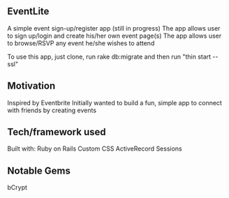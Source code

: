 ## EventLite
A simple event sign-up/register app (still in progress)
The app allows user to sign up/login and create his/her own event page(s) 
The app allows user to browse/RSVP any event he/she wishes to attend

To use this app, just clone, run rake db:migrate and then run "thin start --ssl"

## Motivation
Inspired by Eventbrite
Initially wanted to build a fun, simple app to connect with friends by creating events

## Tech/framework used
Built with:
Ruby on Rails
Custom CSS
ActiveRecord
Sessions

## Notable Gems
bCrypt